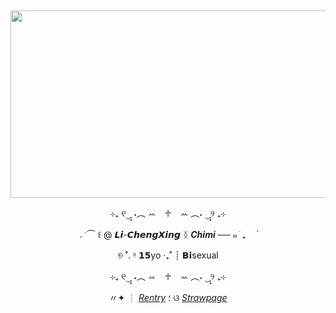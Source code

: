 <div align="center">
<img src="https://64.media.tumblr.com/c4aba58ae2907d3e37f323d2e2bdb024/013cd7275a81c971-90/s1280x1920/61396d8c6e830fbc10ecc80294b7d8d5ce23161e.pnj" width="600" height="5" />
  
<img src="https://64.media.tumblr.com/f42e5d12f1f230dd4cf13a86a2111a27/013cd7275a81c971-5c/s1280x1920/103c9ad0074f8064b8046d207365194ccae555cc.gifv" width="600" height="300" />


  ⊹₊ ୧‿̩͙ ˖︵ ꕀ⠀ ♱⠀ ꕀ ︵˖ ‿̩͙୨ ₊⊹

  𝅄    ݁   ⏜ ꒰  @ 𝙇𝙞-𝘾𝙝𝙚𝙣𝙜𝙓𝙞𝙣𝙜 ᛝ ***Chimi*** ──   ๑   ֹ   ₊ㅤ  ۟

  ୭ ˚. ᵎᵎ 𝟭𝟱yo ‧₊˚ ┊ 𝗕𝗶sexual

  ⊹₊ ୧‿̩͙ ˖︵ ꕀ⠀ ♱⠀ ꕀ ︵˖ ‿̩͙୨ ₊⊹

  

 〃✦ ┆ [*Rentry*](https://rentry.co/tunachimi) ؛ ଓ [*Strawpage*](https://Aizhen.straw.page)




<img src="https://64.media.tumblr.com/c4aba58ae2907d3e37f323d2e2bdb024/013cd7275a81c971-90/s1280x1920/61396d8c6e830fbc10ecc80294b7d8d5ce23161e.pnj" width="600" height="5" />
